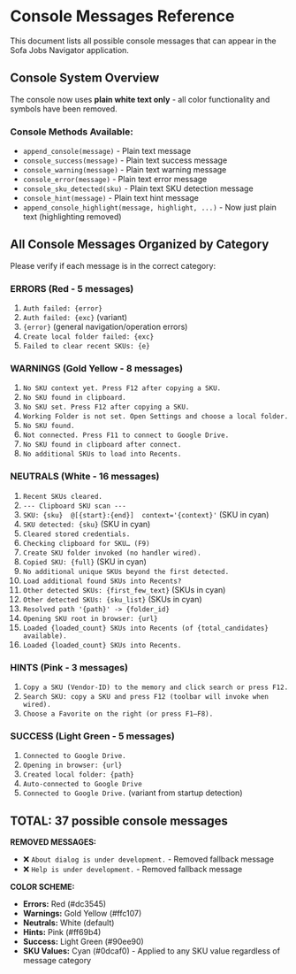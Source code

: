 # Console Messages Reference

This document lists all possible console messages that can appear in the Sofa Jobs Navigator application.

## Console System Overview

The console now uses **plain white text only** - all color functionality and symbols have been removed.

### Console Methods Available:
- `append_console(message)` - Plain text message
- `console_success(message)` - Plain text success message
- `console_warning(message)` - Plain text warning message  
- `console_error(message)` - Plain text error message
- `console_sku_detected(sku)` - Plain text SKU detection message
- `console_hint(message)` - Plain text hint message
- `append_console_highlight(message, highlight, ...)` - Now just plain text (highlighting removed)

## All Console Messages Organized by Category

Please verify if each message is in the correct category:

### ERRORS (Red - 5 messages)
1. `Auth failed: {error}`
2. `Auth failed: {exc}` (variant)
3. `{error}` (general navigation/operation errors)
4. `Create local folder failed: {exc}`
5. `Failed to clear recent SKUs: {e}`

### WARNINGS (Gold Yellow - 8 messages)
1. `No SKU context yet. Press F12 after copying a SKU.`
2. `No SKU found in clipboard.`
3. `No SKU set. Press F12 after copying a SKU.`
4. `Working Folder is not set. Open Settings and choose a local folder.`
5. `No SKU found.`
6. `Not connected. Press F11 to connect to Google Drive.`
7. `No SKU found in clipboard after connect.`
8. `No additional SKUs to load into Recents.`

### NEUTRALS (White - 16 messages)
1. `Recent SKUs cleared.`
2. `--- Clipboard SKU scan ---`
3. `SKU: {sku}  @[{start}:{end}]  context='{context}'` (SKU in cyan)
4. `SKU detected: {sku}` (SKU in cyan)
5. `Cleared stored credentials.`
6. `Checking clipboard for SKU… (F9)`
7. `Create SKU folder invoked (no handler wired).`
8. `Copied SKU: {full}` (SKU in cyan)
9. `No additional unique SKUs beyond the first detected.`
10. `Load additional found SKUs into Recents?`
11. `Other detected SKUs: {first_few_text}` (SKUs in cyan)
12. `Other detected SKUs: {sku_list}` (SKUs in cyan)
13. `Resolved path '{path}' -> {folder_id}`
14. `Opening SKU root in browser: {url}`
15. `Loaded {loaded_count} SKUs into Recents (of {total_candidates} available).`
16. `Loaded {loaded_count} SKUs into Recents.`

### HINTS (Pink - 3 messages)
1. `Copy a SKU (Vendor-ID) to the memory and click search or press F12.`
2. `Search SKU: copy a SKU and press F12 (toolbar will invoke when wired).`
3. `Choose a Favorite on the right (or press F1–F8).`

### SUCCESS (Light Green - 5 messages)
1. `Connected to Google Drive.`
2. `Opening in browser: {url}`
3. `Created local folder: {path}`
4. `Auto-connected to Google Drive`
5. `Connected to Google Drive.` (variant from startup detection)

## TOTAL: 37 possible console messages

**REMOVED MESSAGES:**
- ❌ `About dialog is under development.` - Removed fallback message
- ❌ `Help is under development.` - Removed fallback message

**COLOR SCHEME:**
- **Errors:** Red (#dc3545)
- **Warnings:** Gold Yellow (#ffc107)  
- **Neutrals:** White (default)
- **Hints:** Pink (#ff69b4)
- **Success:** Light Green (#90ee90)
- **SKU Values:** Cyan (#0dcaf0) - Applied to any SKU value regardless of message category